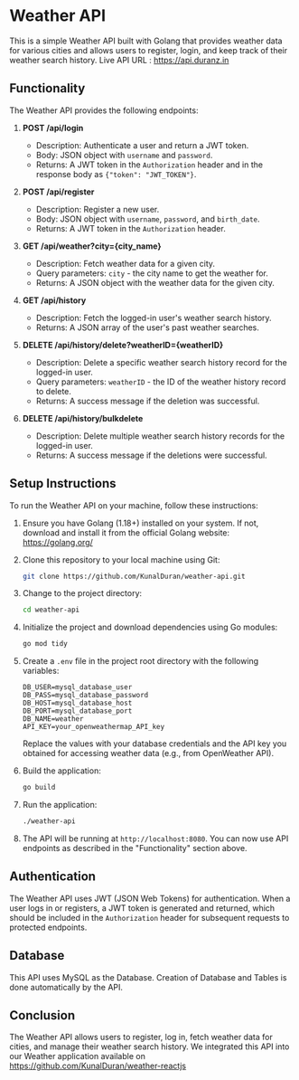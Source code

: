 # Weather API

This is a simple Weather API built with Golang that provides weather data for various cities and allows users to register, login, and keep track of their weather search history.
Live API URL : https://api.duranz.in

## Functionality

The Weather API provides the following endpoints:

1. **POST /api/login**

   - Description: Authenticate a user and return a JWT token.
   - Body: JSON object with `username` and `password`.
   - Returns: A JWT token in the `Authorization` header and in the response body as `{"token": "JWT_TOKEN"}`.

2. **POST /api/register**

   - Description: Register a new user.
   - Body: JSON object with `username`, `password`, and `birth_date`.
   - Returns: A JWT token in the `Authorization` header.

3. **GET /api/weather?city={city_name}**

   - Description: Fetch weather data for a given city.
   - Query parameters: `city` - the city name to get the weather for.
   - Returns: A JSON object with the weather data for the given city.

4. **GET /api/history**

   - Description: Fetch the logged-in user's weather search history.
   - Returns: A JSON array of the user's past weather searches.


5. **DELETE /api/history/delete?weatherID={weatherID}**

   - Description: Delete a specific weather search history record for the logged-in user.
   - Query parameters: `weatherID` - the ID of the weather history record to delete.
   - Returns: A success message if the deletion was successful.

6. **DELETE /api/history/bulkdelete**

   - Description: Delete multiple weather search history records for the logged-in user.
   - Returns: A success message if the deletions were successful.

## Setup Instructions

To run the Weather API on your machine, follow these instructions:

1. Ensure you have Golang (1.18+) installed on your system. If not, download and install it from the official Golang website: https://golang.org/

2. Clone this repository to your local machine using Git:

   ```bash
   git clone https://github.com/KunalDuran/weather-api.git
   ```

3. Change to the project directory:

   ```bash
   cd weather-api
   ```

4. Initialize the project and download dependencies using Go modules:

   ```bash
   go mod tidy
   ```

5. Create a `.env` file in the project root directory with the following variables:

   ```plaintext
   DB_USER=mysql_database_user
   DB_PASS=mysql_database_password
   DB_HOST=mysql_database_host
   DB_PORT=mysql_database_port
   DB_NAME=weather
   API_KEY=your_openweathermap_API_key
   ```

   Replace the values with your database credentials and the API key you obtained for accessing weather data (e.g., from OpenWeather API).

6. Build the application:

   ```bash
   go build
   ```

7. Run the application:

   ```bash
   ./weather-api
   ```

8. The API will be running at `http://localhost:8080`. You can now use API endpoints as described in the "Functionality" section above.

## Authentication

The Weather API uses JWT (JSON Web Tokens) for authentication. When a user logs in or registers, a JWT token is generated and returned, which should be included in the `Authorization` header for subsequent requests to protected endpoints.

## Database

This API uses MySQL as the Database.
Creation of Database and Tables is done automatically by the API.

## Conclusion

The Weather API allows users to register, log in, fetch weather data for cities, and manage their weather search history. We integrated this API into our Weather application available on https://github.com/KunalDuran/weather-reactjs